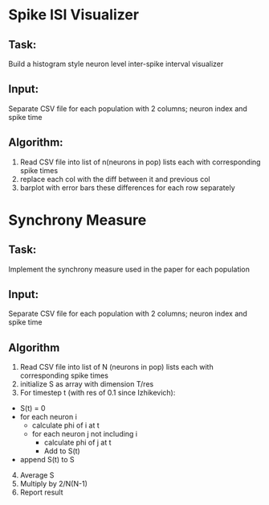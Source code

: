 # Spike ISI Visualizer
## Task:
Build a histogram style neuron level inter-spike interval visualizer

## Input:
Separate CSV file for each population with 2 columns; neuron index and spike time

## Algorithm:
1. Read CSV file into list of n(neurons in pop) lists each with corresponding spike times
2. replace each col with the diff between it and previous col
3. barplot with error bars these differences for each row separately

# Synchrony Measure
## Task:
Implement the synchrony measure used in the paper for each population

## Input:
Separate CSV file for each population with 2 columns; neuron index and spike time

## Algorithm
1. Read CSV file into list of N (neurons in pop) lists each with corresponding spike times
2. initialize S as array with dimension T/res
3. For timestep t (with res of 0.1 since Izhikevich):
  - S(t) = 0
  - for each neuron i
    - calculate phi of i at t
    - for each neuron j not including i
      - calculate phi of j at t
      - Add to S(t)
  - append S(t) to S
4. Average S
5. Multiply by 2/N(N-1)
6. Report result
